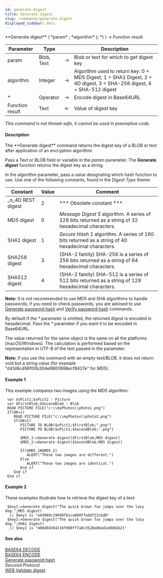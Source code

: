 ```yaml
---
id: generate-digest
title: Generate digest
slug: /commands/generate-digest
displayed_sidebar: docs
---
```


<!--REF #_command_.Generate digest.Syntax-->**Generate digest** ( *param* ; *algorithm* {; *} ) -> Function result<!-- END REF-->
<!--REF #_command_.Generate digest.Params-->
| Parameter | Type |  | Description |
| --- | --- | --- | --- |
| param | Blob, Text | &#8594;  | Blob or text for which to get digest key |
| algorithm | Integer | &#8594;  | Algorithm used to return key: 0 = MD5 Digest, 1 = SHA1 Digest, 2 = 4D digest, 3 = SHA-256 digest, 4 = SHA-512 digest |
| * | Operator | &#8594;  | Encode digest in Base64URL |
| Function result | Text | &#8592; | Value of digest key |

<!-- END REF-->

*This command is not thread-safe, it cannot be used in preemptive code.*


#### Description 

<!--REF #_command_.Generate digest.Summary-->The **Generate digest** command returns the digest key of a BLOB or text after application of an encryption algorithm.<!-- END REF-->

Pass a Text or BLOB field or variable in the *param* parameter. The **Generate digest** function returns the digest key as a string.

In the *algorithm* parameter, pass a value designating which hash function to use. Use one of the following constants, found in the *Digest Type* theme:

| Constant            | Value | Comment                                                                                               |
| ------------------- | ----- | ----------------------------------------------------------------------------------------------------- |
| \_o\_4D REST digest | 2     | \*\*\* Obsolete constant \*\*\*                                                                       |
| MD5 digest          | 0     | *Message Digest 5* algorithm. A series of 128 bits returned as a string of 32 hexadecimal characters. |
| SHA1 digest         | 1     | *Secure Hash 1* algorithm. A series of 160 bits returned as a string of 40 hexadecimal characters.    |
| SHA256 digest       | 3     | (SHA-2 family) SHA-256 is a series of 256 bits returned as a string of 64 hexadecimal characters.     |
| SHA512 digest       | 4     | (SHA-2 family) SHA-512 is a series of 512 bits returned as a string of 128 hexadecimal characters.    |

**Note:** It is not recommended to use MD5 and SHA algorithms to handle passwords; if you need to check passwords, you are advised to use [Generate password hash](generate-password-hash.md) and [Verify password hash](verify-password-hash.md) commands.

By default if the *\** parameter is omitted, the returned digest is encoded in hexadecimal. Pass the *\** parameter if you want it to be encoded in Base64URL. 

The value returned for the same object is the same on all the platforms (macOS/Windows). The calculation is performed based on the representation in UTF-8 of the text passed in the parameter. 

**Note:** If you use the command with an empty text/BLOB, it does not return void but a string value (for example "d41d8cd98f00b204e9800998ecf8427e" for MD5).

#### Example 1 

This example compares two images using the MD5 algorithm: 

```4d
 var $vPict1;$vPict2 : Picture
 var $FirstBlob;$SecondBlob : Blob
 READ PICTURE FILE("c:\\myPhotos\\photo1.png")
 If(OK=1)
    READ PICTURE FILE("c:\\myPhotos\\photo2.png")
    If(OK=1)
       PICTURE TO BLOB($vPict1;$FirstBlob;".png")
       PICTURE TO BLOB($vPict2;$SecondBlob;".png")
 
       $MD5_1:=Generate digest($FirstBlob;MD5 digest)
       $MD5_2:=Generate digest($SecondBlob;MD5 digest)
 
       If($MD5_1#$MD5_2)
          ALERT("These two images are different.")
       Else
          ALERT("These two images are identical.")
       End if
    End if
 End if
```

#### Example 2 

These examples illustrate how to retrieve the digest key of a text:

```4d
 $key1:=Generate digest("The quick brown fox jumps over the lazy dog.";MD5 digest)
  // $key1 is "e4d909c290d0fb1ca068ffaddf22cbd0"
 $key2:=Generate digest("The quick brown fox jumps over the lazy dog.";SHA1 digest)
  // $key2 is "408d94384216f890ff7a0c3528e8bed1e0b01621"
```

#### See also 

[BASE64 DECODE](base64-decode.md)  
[BASE64 ENCODE](base64-encode.md)  
[Generate password hash](generate-password-hash.md)  
*Secured Protocol*  
[WEB Validate digest](web-validate-digest.md)  